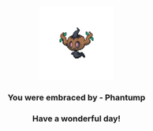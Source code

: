 <p align="center">
    <img src="https://raw.githubusercontent.com/PokeAPI/sprites/master/sprites/pokemon/708.png" width="150" height="150">
</p>
<h3 align="center">You were embraced by - <b>Phantump</b></h3>
<h3 align="center">Have a wonderful day!</h3>
